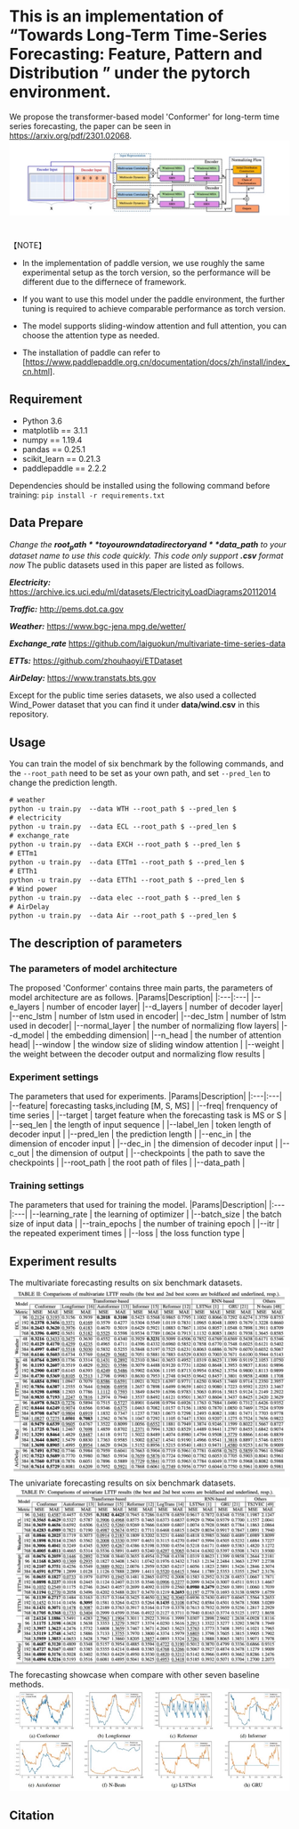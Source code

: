 # This is an implementation of “Towards Long-Term Time-Series Forecasting: Feature, Pattern and Distribution ” under the pytorch environment. 

 We propose the transformer-based model 'Conformer' for long-term time series forecasting, the paper can be seen in https://arxiv.org/pdf/2301.02068.
 ![model](figure/frame.jpeg)
#
【NOTE】
* In the implementation of paddle version, we use roughly the same experimental setup as the torch version,
so the performance will be different due to the differnece of framework.

* If you want to use this model under the paddle environment, the further tuning is required to achieve comparable 
performance as torch version.

* The model supports sliding-window attention and full attention, you can choose the attention type as needed.

* The installation of paddle can refer to [https://www.paddlepaddle.org.cn/documentation/docs/zh/install/index_cn.html].

## Requirement
* Python 3.6
* matplotlib == 3.1.1
* numpy == 1.19.4
* pandas == 0.25.1
* scikit_learn == 0.21.3
* paddlepaddle == 2.2.2

Dependencies should be installed using the following command before training:
`
pip install -r requirements.txt
`

## Data Prepare
   *Change the **$root_path** to your own data directory and **$data_path** to your dataset name to use this code quickly. This code only support **.csv** format now*
The public datasets used in this paper are listed as follows.

***Electricity:*** https://archive.ics.uci.edu/ml/datasets/ElectricityLoadDiagrams20112014

***Traffic:*** http://pems.dot.ca.gov

***Weather:*** https://www.bgc-jena.mpg.de/wetter/

***Exchange_rate*** https://github.com/laiguokun/multivariate-time-series-data

***ETTs:*** https://github.com/zhouhaoyi/ETDataset

***AirDelay:*** https://www.transtats.bts.gov

Except for the public time series datasets, we also used a collected Wind_Power dataset that you can find it under **data/wind.csv** in this repository.


## Usage
You can train the model of six benchmark by the following commands, and the `--root_path` need to be set as your own path, and set `--pred_len` to change the prediction length.
```
# weather
python -u train.py  --data WTH --root_path $ --pred_len $
# electricity
python -u train.py  --data ECL --root_path $ --pred_len $
# exchange_rate
python -u train.py  --data EXCH --root_path $ --pred_len $
# ETTm1
python -u train.py  --data ETTm1 --root_path $ --pred_len $
# ETTh1
python -u train.py  --data ETTh1 --root_path $ --pred_len $
# Wind power
python -u train.py  --data elec --root_path $ --pred_len $
# AirDelay
python -u train.py  --data Air --root_path $ --pred_len $
```

## The description of parameters

### The parameters of model architecture
The proposed 'Conformer' contains three main parts, the parameters of model architecture are as follows.
|Params|Description|
|:---|:---|
|--e_layers | number of encoder layer|
|--d_layers | number of decoder layer|
|--enc_lstm | number of lstm used in encoder|
|--dec_lstm | number of lstm used in decoder|
|--normal_layer | the number of normalizing flow layers|
|--d_model | the embedding dimension|
|--n_head | the number of attention head|
|--window | the window size of sliding window attention |
|--weight | the weight between the decoder output and normalizing flow results |

### Experiment settings
The parameters that used for experiments.
|Params|Description|
|:---|:---|
|--feature| forecasting tasks,including [M, S, MS] |
|--freq| frenquency of time series |
|--target | target feature when the forecasting task is MS or S |
|--seq_len | the length of input sequence |
|--label_len | token length of decoder input |
|--pred_len | the prediction length |
|--enc_in | the dimension of encoder input |
|--dec_in | the dimension of decoder input |
|--c_out | the dimension of output |
|--checkpoints | the path to save the checkpoints |
|--root_path | the root path of files |
|--data_path | 

### Training settings 
The parameters that used for training the model.
|Params|Description|
|:---|:---|
|--learning_rate | the learning of optimizer |
|--batch_size | the batch size of input data |
|--train_epochs | the number of training epoch |
|--itr | the repeated experiment times |
|--loss | the loss function type |

## Experiment results
The multivariate forecasting results on six benchmark datasets.
![multi](figure/multi.png)
The univariate forecasting results on six benchmark datasets.
![uni](figure/uni.png)
The forecasting showcase when compare with other seven baseline methods.
![show](figure/show.jpeg)

## Citation 





